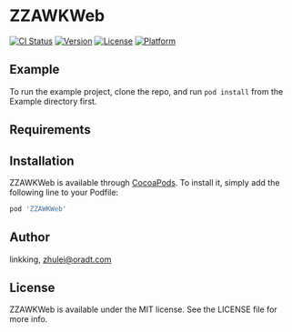 # ZZAWKWeb

[![CI Status](http://img.shields.io/travis/linkking/ZZAWKWeb.svg?style=flat)](https://travis-ci.org/linkking/ZZAWKWeb)
[![Version](https://img.shields.io/cocoapods/v/ZZAWKWeb.svg?style=flat)](http://cocoapods.org/pods/ZZAWKWeb)
[![License](https://img.shields.io/cocoapods/l/ZZAWKWeb.svg?style=flat)](http://cocoapods.org/pods/ZZAWKWeb)
[![Platform](https://img.shields.io/cocoapods/p/ZZAWKWeb.svg?style=flat)](http://cocoapods.org/pods/ZZAWKWeb)

## Example

To run the example project, clone the repo, and run `pod install` from the Example directory first.

## Requirements

## Installation

ZZAWKWeb is available through [CocoaPods](http://cocoapods.org). To install
it, simply add the following line to your Podfile:

```ruby
pod 'ZZAWKWeb'
```

## Author

linkking, zhulei@oradt.com

## License

ZZAWKWeb is available under the MIT license. See the LICENSE file for more info.
